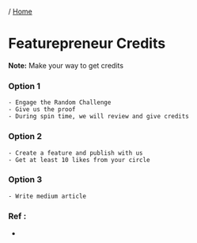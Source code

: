 / [Home](index.md)

# Featurepreneur Credits

**Note:** Make your way to get credits


### Option 1
```
- Engage the Random Challenge
- Give us the proof
- During spin time, we will review and give credits 
```

### Option 2
```
- Create a feature and publish with us
- Get at least 10 likes from your circle
```

### Option 3
```
- Write medium article
```

### Ref :

  * []()
